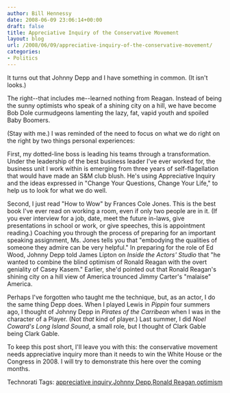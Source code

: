 ```yaml
---
author: Bill Hennessy
date: 2008-06-09 23:06:14+00:00
draft: false
title: Appreciative Inquiry of the Conservative Movement
layout: blog
url: /2008/06/09/appreciative-inquiry-of-the-conservative-movement/
categories:
- Politics
---
```


It turns out that Johnny Depp and I have something in common. (It isn't looks.)

The right--that includes me--learned nothing from Reagan. Instead of being the sunny optimists who speak of a shining city on a hill, we have become Bob Dole curmudgeons lamenting the lazy, fat, vapid youth and spoiled Baby Boomers.

(Stay with me.) I was reminded of the need to focus on what we do right on the right by two things personal experiences:

First, my dotted-line boss is leading his teams through a transformation. Under the leadership of the best business leader I've ever worked for, the business unit I work within is emerging from three years of self-flagellation that would have made an S&M club blush. He's using Appreciative Inquiry and the ideas expressed in "Change Your Questions, Change Your Life," to help us to look for what we do well. 

Second, I just read "How to Wow" by Frances Cole Jones. This is the best book I've ever read on working a room, even if only two people are in it. (If you ever interview for a job, date, meet the future in-laws, give presentations in school or work, or give speeches, this is appointment reading.) Coaching you through the process of preparing for an important speaking assignment, Ms. Jones tells you that "embodying the qualities of someone they admire can be very helpful." In preparing for the role of Ed Wood, Johnny Depp told James Lipton on _Inside the Actors' Studio_ that "he wanted to combine the blind optimism of Ronald Reagan with the overt geniality of Casey Kasem." Earlier, she'd pointed out that Ronald Reagan's shining city on a hill view of America trounced Jimmy Carter's "malaise" America.

Perhaps I've forgotten who taught me the technique, but, as an actor, I do the same thing Depp does. When I played Lewis in _Pippin_ four summers ago, I thought of Johnny Depp in _Pirates of the Carribean_ when I was in the character of a Player. (Not _that_ kind of player.) Last summer, I did _Noel Coward's Long Island Sound_, a small role, but I thought of Clark Gable being Clark Gable.

To keep this post short, I'll leave you with this: the conservative movement needs appreciative inquiry more than it needs to win the White House or the Congress in 2008. I will try to demonstrate this here over the coming months.

Technorati Tags: [appreciative inquiry](https://technorati.com/tags/appreciative%20inquiry),[Johnny Depp](https://technorati.com/tags/Johnny%20Depp),[Ronald Reagan](https://technorati.com/tags/Ronald%20Reagan),[optimism](https://technorati.com/tags/optimism)
